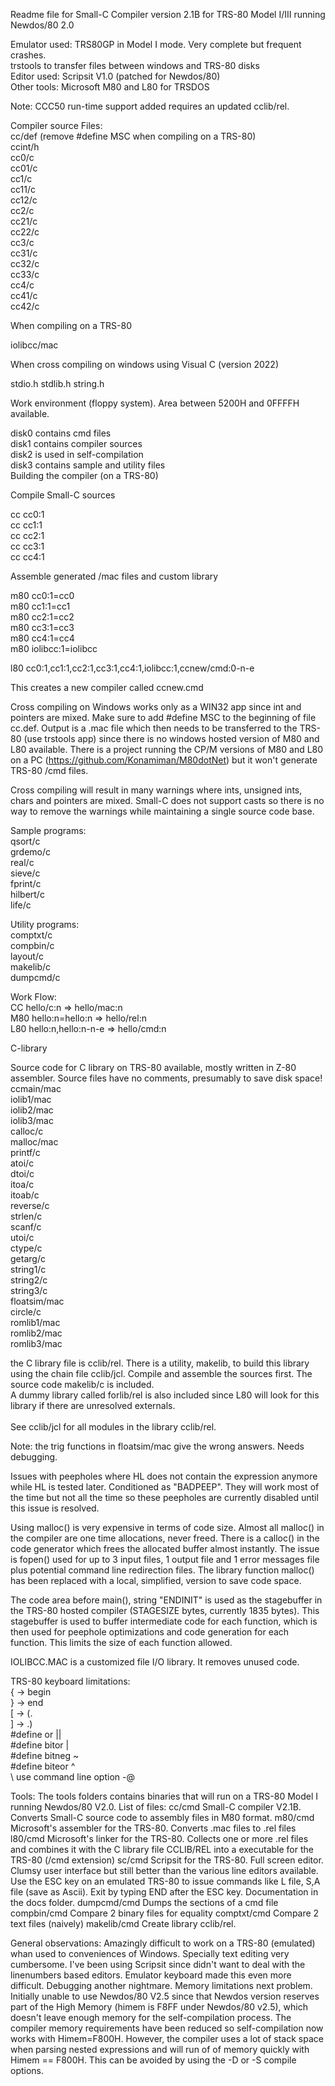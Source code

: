 Readme file for Small-C Compiler version 2.1B for TRS-80 Model I/III running Newdos/80 2.0

Emulator used: TRS80GP in Model I mode. Very complete but frequent crashes.
<br>
trstools to transfer files between windows and TRS-80 disks
<br>
Editor used: Scripsit V1.0 (patched for Newdos/80)
<br>
Other tools: Microsoft M80 and L80 for TRSDOS

Note:
	CCC50 run-time support added requires an updated cclib/rel.
 
Compiler source Files:
<br>
cc/def	(remove #define MSC when compiling on a TRS-80)
<br>
ccint/h
<br>
cc0/c
<br>
cc01/c
<br>
cc1/c
<br>
cc11/c
<br>
cc12/c
<br>
cc2/c
<br>
cc21/c
<br>
cc22/c
<br>
cc3/c
<br>
cc31/c
<br>
cc32/c
<br>
cc33/c
<br>
cc4/c
<br>
cc41/c
<br>
cc42/c
<br>

When compiling on a TRS-80

iolibcc/mac

When cross compiling on windows using Visual C (version 2022)

stdio.h
stdlib.h
string.h

Work environment (floppy system). Area between 5200H and 0FFFFH available.

disk0 contains cmd files
<br>
disk1 contains compiler sources
<br>
disk2 is used in self-compilation
<br>
disk3 contains sample and utility files
<br>
Building the compiler (on a TRS-80)

Compile Small-C sources

cc cc0:1
<br>
cc cc1:1
<br>
cc cc2:1
<br>
cc cc3:1
<br>
cc cc4:1
<br>

Assemble generated /mac files and custom library

m80 cc0:1=cc0
<br>
m80 cc1:1=cc1
<br>
m80 cc2:1=cc2
<br>
m80 cc3:1=cc3
<br>
m80 cc4:1=cc4
<br>
m80 iolibcc:1=iolibcc
<br>

l80 cc0:1,cc1:1,cc2:1,cc3:1,cc4:1,iolibcc:1,ccnew/cmd:0-n-e

This creates a new compiler called ccnew.cmd


Cross compiling on Windows works only as a WIN32 app since int and pointers are mixed.
Make sure to add #define MSC to the beginning of file cc.def.
Output is a .mac file which then needs to be transferred to the TRS-80 (use trstools app)
since there is no windows hosted version of M80 and L80 available.
There is a project running the CP/M versions of M80 and L80 on a PC
(https://github.com/Konamiman/M80dotNet) but it won't generate TRS-80 /cmd files.

Cross compiling will result in many warnings where ints, unsigned ints, chars and
pointers are mixed. Small-C does not support casts so there is no way to remove
the warnings while maintaining a single source code base.



Sample programs:
<br>
	qsort/c
<br>
	grdemo/c
<br>
	real/c
<br>
	sieve/c
<br>
	fprint/c
<br>
	hilbert/c
<br>
	life/c

Utility programs:
<br>
comptxt/c
<br>
compbin/c
<br>
layout/c
<br>
makelib/c
<br>
dumpcmd/c


Work Flow:
<br>
CC hello/c:n		=> hello/mac:n
<br>
M80 hello:n=hello:n	=> hello/rel:n
<br>
L80 hello:n,hello:n-n-e	=> hello/cmd:n

C-library

Source code for C library on TRS-80 available, mostly written in Z-80 assembler.
Source files have no comments, presumably to save disk space!
<br>
ccmain/mac
<br>
iolib1/mac
<br>
iolib2/mac
<br>
iolib3/mac
<br>
calloc/c
<br>
malloc/mac
<br>
printf/c
<br>
atoi/c
<br>
dtoi/c
<br>
itoa/c
<br>
itoab/c
<br>
reverse/c
<br>
strlen/c
<br>
scanf/c
<br>
utoi/c
<br>
ctype/c
<br>
getarg/c
<br>
string1/c
<br>
string2/c
<br>
string3/c
<br>
floatsim/mac
<br>
circle/c
<br>
romlib1/mac
<br>
romlib2/mac
<br>
romlib3/mac


the C library file is cclib/rel. There is a utility, makelib, to build this library using
the chain file cclib/jcl. Compile and assemble the sources first. The source code makelib/c
is included.
<br>
A dummy library called forlib/rel is also included since L80 will look for this library
if there are unresolved externals.
<br>
<br>
See cclib/jcl for all modules in the library cclib/rel.
<br>

Note: the trig functions in floatsim/mac give the wrong answers. Needs debugging.

Issues with peepholes where HL does not contain the expression anymore while HL is tested later.
Conditioned as "BADPEEP". They will work most of the time but not all the time so these
peepholes are currently disabled until this issue is resolved.

Using malloc() is very expensive in terms of code size. Almost all malloc() in the compiler are one time allocations, never freed. There is a calloc() in the code generator which frees the allocated buffer almost instantly. The issue is fopen() used for up to 3 input files, 1 output file and 1 error messages file plus potential
command line redirection files. The library function malloc() has been replaced with a local, simplified, version to save code space.

The code area before main(), string "ENDINIT" is used as the stagebuffer in the TRS-80 hosted compiler (STAGESIZE bytes, currently 1835 bytes). This stagebuffer is used to buffer intermediate code for each function, which is then used for peephole optimizations and code generation for each function. This limits the size of each function allowed.

IOLIBCC.MAC is a customized file I/O library. It removes unused code.

TRS-80 keyboard limitations:
<br>
	{		-> begin
<br>
	}		-> end
<br>
	[		-> (.
<br>
	]		-> .)
<br>
	#define or ||
<br>
	#define bitor |
<br>
	#define bitneg ~
<br>
	#define biteor ^
<br>
	\ use command line option -@

Tools:
The tools folders contains binaries that will run on a TRS-80 Model I running Newdos/80 V2.0.
List of files:
cc/cmd			Small-C compiler V2.1B. Converts Small-C source code to assembly files
				in M80 format.
m80/cmd			Microsoft's assembler for the TRS-80. Converts .mac files to .rel files
l80/cmd			Microsoft's linker for the TRS-80. Collects one or more .rel files and
				combines it with the C library file CCLIB/REL into a executable for
				the TRS-80 (/cmd extension)
sc/cmd			Scripsit for the TRS-80. Full screen editor. Clumsy user interface but still
				better than the various line editors available. Use the ESC key on an emulated
				TRS-80 to issue commands like L file, S,A file (save as Ascii). Exit by typing
				END after the ESC key.
				Documentation in the docs folder.
dumpcmd/cmd		Dumps the sections of a cmd file
compbin/cmd		Compare 2 binary files for equality
comptxt/cmd		Compare 2 text files (naively)
makelib/cmd		Create library cclib/rel.


General observations:
Amazingly difficult to work on a TRS-80 (emulated) whan used to conveniences of Windows.
Specially text editing very cumbersome. I've been using Scripsit since didn't want to deal
with the linenumbers based editors. Emulator keyboard made this even more difficult.
Debugging another nightmare. Memory limitations next problem. Initially unable to use Newdos/80 V2.5
since that Newdos version reserves part of the High Memory (himem is F8FF under Newdos/80 v2.5), which doesn't leave enough memory
for the self-compilation process. The compiler memory requirements have been reduced so self-compilation now works with Himem=F800H.
However, the compiler uses a lot of stack space when parsing nested expressions and will run of of memory quickly with Himem == F800H. This can be avoided by using the -D or -S compile options.


